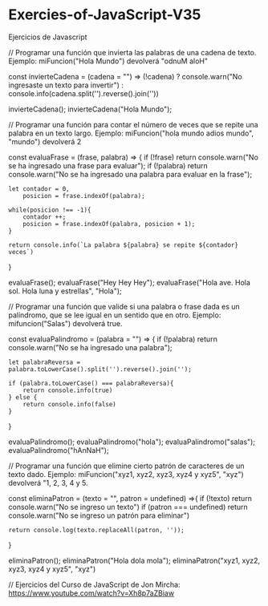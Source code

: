 # Exercies-of-JavaScript-V35

Ejercicios de Javascript


// Programar una función que invierta las palabras de una cadena de texto. Ejemplo: miFuncion("Hola Mundo") devolverá "odnuM aloH"

const invierteCadena = (cadena = "") =>
    (!cadena)
        ? console.warn("No ingresaste un texto para invertir")
        : console.info(cadena.split('').reverse().join(''))

invierteCadena();
invierteCadena("Hola Mundo");





// Programar una función para contar el número de veces que se repite una palabra en un texto largo. Ejemplo: miFuncion("hola mundo adios mundo", "mundo") devolverá 2

const evaluaFrase = (frase, palabra) => {
    if (!frase) return console.warn("No se ha ingresado una frase para evaluar");
    if (!palabra) return console.warn("No se ha ingresado una palabra para evaluar en la frase");

    let contador = 0,
        posicion = frase.indexOf(palabra);

    while(posicion !== -1){
        contador ++;
        posicion = frase.indexOf(palabra, posicion + 1);
    }

    return console.info(`La palabra ${palabra} se repite ${contador} veces`)
}

evaluaFrase();
evaluaFrase("Hey Hey Hey");
evaluaFrase("Hola ave. Hola sol. Hola luna y estrellas", "Hola");





// Programar una función que valide si una palabra o frase dada es un palíndromo, que se lee igual en un sentido que en otro. Ejemplo: mifuncion("Salas") devolverá true.

const evaluaPalindromo = (palabra = "") => {
    if (!palabra) return console.warn("No se ha ingresado una palabra");

    let palabraReversa = palabra.toLowerCase().split('').reverse().join('');

    if (palabra.toLowerCase() === palabraReversa){
        return console.info(true)
    } else {
        return console.info(false)
    }
}

evaluaPalindromo();
evaluaPalindromo("hola");
evaluaPalindromo("salas");
evaluaPalindromo("hAnNaH");






// Programar una función que elimine cierto patrón de caracteres de un texto dado. Ejemplo: miFuncion("xyz1, xyz2, xyz3, xyz4 y xyz5", "xyz") devolverá  "1, 2, 3, 4 y 5.

const eliminaPatron = (texto = "", patron = undefined) =>{
    if (!texto) return console.warn("No se ingreso un texto")
    if (patron === undefined) return console.warn("No se ingreso un patrón para eliminar")

    return console.log(texto.replaceAll(patron, ''));
}

eliminaPatron();
eliminaPatron("Hola dola mola");
eliminaPatron("xyz1, xyz2, xyz3, xyz4 y xyz5", "xyz")

// Ejercicios del Curso de JavaScript de Jon Mircha: https://www.youtube.com/watch?v=Xh8p7aZBiaw       

